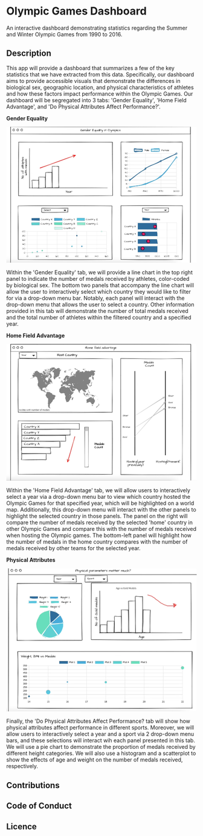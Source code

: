 # Olympic Games Dashboard
An interactive dashboard demonstrating statistics regarding the Summer and Winter Olympic Games from 1990 to 2016.

## Description

This app will provide a dashboard that summarizes a few of the key statistics that we have extracted from this data. Specifically, our dashboard aims to provide
accessible visuals that demonstrate the differences in biological sex, geographic location, and physical characteristics of athletes and how these factors impact performance within the Olympic Games. Our dashboard will be segregated into 3 tabs: 'Gender Equality', 'Home Field Advantage', and 'Do Physical Attributes Affect Performance?'.

**Gender Equality**

![Gender_Equality](images/gender_equality.png)

Within the 'Gender Equality' tab, we will provide a line chart in the top right panel to indicate the number of medals received by athletes, color-coded by biological sex. The bottom two panels that accompany the line chart will allow the user to interactively select which country they would like to filter for via a drop-down menu bar. Notably, each panel will interact with the drop-down menu that allows the user to select a country. Other information provided in this tab will demonstrate the number of total medals received and the total number of athletes within the filtered country and a specified year.

**Home Field Advantage**

![Home Field Advantage](images/home_field_advantage.png)

Within the 'Home Field Advantage' tab, we will allow users to interactively select a year via a drop-down menu bar to view which country hosted the Olympic Games for that specified year, which will be highlighted on a world map. Additionally, this drop-down menu will interact with the other panels to highlight the selected country in those panels. The panel on the right will compare the number of medals received by the selected 'home' country in other Olympic Games and compare this with the number of medals received when hosting the Olympic games. The bottom-left panel will highlight how the number of medals in the home country compares with the number of medals received by other teams for the selected year.

**Physical Attributes**

![Physical Attributes](images/physical_params.png)

Finally, the 'Do Physical Attributes Affect Performance? tab will show how physical attributes affect performance in different sports. Moreover, we will allow users to interactively select a year and a sport via 2 drop-down menu bars, and these selections will interact wih each panel presented in this tab. We will use a pie chart to demonstrate the proportion of medals received by different height categories. We will also use a histogram and a scatterplot to show the effects of age and weight on the number of medals received, respectively.




## Contributions

## Code of Conduct

## Licence
